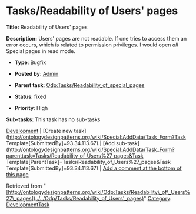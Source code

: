 #  Tasks/Readability of Users' pages


__Title:__ Readability of Users' pages


__Description:__ Users' pages are not readable. If one tries to access them an error occurs, which is related to permission privileges. I would open _all_ Special pages in read mode. 


  





* __Type__: Bugfix
* __Posted by__: [Admin](http://ontologydesignpatterns.org/wiki/index.php?title=User:Admin&action=edit&redlink=1 "User:Admin (not yet written)")
* __Parent task__: [Odp:Tasks/Readability\_of\_special\_pages](../../Odp/Tasks/Readability_of_special_pages "Odp:Tasks/Readability of special pages")
* __Status__: fixed


* __Priority__: High




__Sub-tasks__:
This task has no sub-tasks




[Development](../../Odp/Development "Odp:Development") | [Create new task](http://ontologydesignpatterns.org/wiki/Special:AddData/Task_Form?Task Template[SubmittedBy]=93.34.113.67).| [Add sub-task](http://ontologydesignpatterns.org/wiki/Special:AddData/Task_Form?parenttask=Tasks/Readability_of_Users%27_pages&Task Template[ParentTask]=Tasks/Readability_of_Users%27_pages&Task Template[SubmittedBy]=93.34.113.67) | [Add a comment at the bottom of this page](../index.php@title=Odp%253AAdd_comment&target=Odp%253ATasks%252F../../Odp/Tasks/Readability_of_Users'_pages#New_comment "http://ontologydesignpatterns.org/wiki/index.php?title=Odp:Add_comment&target=Odp:Tasks/Readability_of_Users%27_pages#New_comment")


Retrieved from "[http://ontologydesignpatterns.org/wiki/Odp:Tasks/Readability\_of\_Users%27\_pages](../../Odp/Tasks/Readability_of_Users'_pages)"
 [Category](http://ontologydesignpatterns.org/wiki/Special:Categories "Special:Categories"): [DevelopmentTask](../../Category/DevelopmentTask "Category:DevelopmentTask")